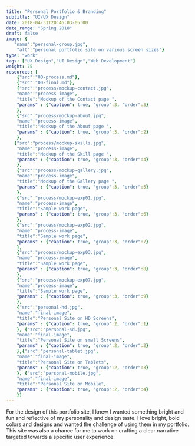 ```yaml
---
title: "Personal Portfolio & Branding"
subtitle: "UI/UX Design"
date: 2018-04-31T20:46:03-05:00
date_range: "Spring 2018"
draft: false
image: {
   "name":"personal-group.jpg",
    "alt":"personal portfolio site on various screen sizes"}
type: "work"
tags: ["UX Design","UI Design","Web Development"]
weight: 75
resources: [
    {"src":"00-process.md"},
    {"src":"00-final.md"},
    {"src":"process/mockup-contact.jpg",
    "name":"process-image",
    "title":"Mockup of the Contact page ",
    "params" : {"caption": true, "group":3, "order":3}
    },
    {"src":"process/mockup-about.jpg",
    "name":"process-image",
    "title":"Mockup of the About page ",
    "params" : {"caption": true, "group":3, "order":2}
    },
   {"src":"process/mockup-skills.jpg",
    "name":"process-image",
    "title":"Mockup of the Skill page ",
    "params" : {"caption": true, "group":3, "order":4}
    },
    {"src":"process/mockup-gallery.jpg",
    "name":"process-image",
    "title":"Mockup of the Gallery page ",
    "params" : {"caption": true, "group":3, "order":5}
    },
    {"src":"process/mockup-exp01.jpg",
    "name":"process-image",
    "title":"Sample work page",
    "params" : {"caption": true, "group":3, "order":6}
    },
    {"src":"process/mockup-exp02.jpg",
    "name":"process-image",
    "title":"Sample work page",
    "params" : {"caption": true, "group":3, "order":7}
    },
    {"src":"process/mockup-exp03.jpg",
    "name":"process-image",
    "title":"Sample work page",
    "params" : {"caption": true, "group":3, "order":8}
    },
    {"src":"process/mockup-exp07.jpg",
    "name":"process-image",
    "title":"Sample work page",
    "params" : {"caption": true, "group":3, "order":9}
    },
    {"src":"personal-hd.jpg",
    "name":"final-image",
    "title":"Personal Site on HD Screens",
    "params" : {"caption": true, "group":2, "order":1}
    }, {"src":"personal-sd.jpg",
    "name":"final-image",
    "title":"Personal Site on small Screens",
    "params" : {"caption": true, "group":2, "order":2}
    },{"src":"personal-tablet.jpg",
    "name":"final-image",
    "title":"Personal Site on Tablets",
    "params" : {"caption": true, "group":2, "order":3}
    }, {"src":"personal-mobile.jpg",
    "name":"final-image",
    "title":"Personal Site on Mobile",
    "params" : {"caption": true, "group":2, "order":4}
    }]
---
```

For the design of this portfolio site, I knew I wanted something bright and fun and reflective of my personality and design taste. I love bright, bold colors and designs and wanted the challenge of using them in my portfolio. This site was also a chance for me to work on crafting a clear narrative targeted towards a specific user experience. 
